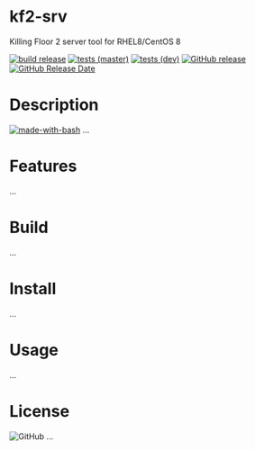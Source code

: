 # kf2-srv
Killing Floor 2 server tool for RHEL8/CentOS 8

[![build release](https://github.com/GenZmeY/kf2-srv/workflows/build%20release/badge.svg)](https://github.com/GenZmeY/kf2-srv/actions?query=workflow%3A%22build+release%22)
[![tests (master)](https://github.com/GenZmeY/kf2-srv/workflows/tests%20(master)/badge.svg?branch=master)](https://github.com/GenZmeY/kf2-srv/actions?query=workflow%3A%22tests+%28master%29%22)
[![tests (dev)](https://github.com/GenZmeY/kf2-srv/workflows/tests%20(dev)/badge.svg?branch=dev)](https://github.com/GenZmeY/kf2-srv/actions?query=workflow%3A%22tests+%28dev%29%22)
[![GitHub release](https://img.shields.io/github/v/release/genzmey/kf2-srv)](https://github.com/genzmey/kf2-srv/releases/latest)
[![GitHub Release Date](https://img.shields.io/github/release-date/genzmey/kf2-srv)](https://github.com/genzmey/kf2-srv/releases/latest)

# Description
[![made-with-bash](https://img.shields.io/badge/Made%20with-Bash-1f425f.svg)](https://www.gnu.org/software/bash/)
...

# Features
...

# Build
...

# Install
...

# Usage
...

# License
![GitHub](https://img.shields.io/github/license/genzmey/kf2-srv)
...
